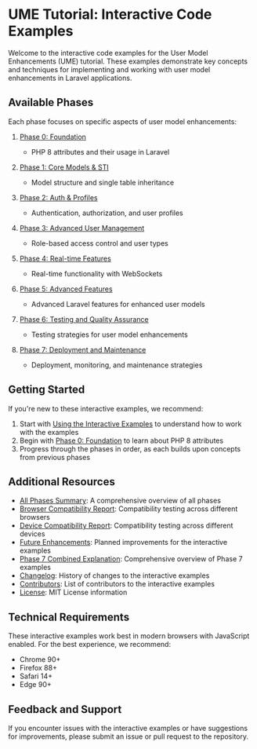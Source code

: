 # UME Tutorial: Interactive Code Examples

Welcome to the interactive code examples for the User Model Enhancements (UME) tutorial. These examples demonstrate key concepts and techniques for implementing and working with user model enhancements in Laravel applications.

## Available Phases

Each phase focuses on specific aspects of user model enhancements:

1. [Phase 0: Foundation](110-phase0-index.md)
   - PHP 8 attributes and their usage in Laravel

2. [Phase 1: Core Models & STI](120-phase1-index.md)
   - Model structure and single table inheritance

3. [Phase 2: Auth & Profiles](130-phase2-index.md)
   - Authentication, authorization, and user profiles

4. [Phase 3: Advanced User Management](140-phase3-index.md)
   - Role-based access control and user types

5. [Phase 4: Real-time Features](150-phase4-index.md)
   - Real-time functionality with WebSockets

6. [Phase 5: Advanced Features](160-phase5-index.md)
   - Advanced Laravel features for enhanced user models

7. [Phase 6: Testing and Quality Assurance](170-phase6-index.md)
   - Testing strategies for user model enhancements

8. [Phase 7: Deployment and Maintenance](180-phase7-index.md)
   - Deployment, monitoring, and maintenance strategies

## Getting Started

If you're new to these interactive examples, we recommend:

1. Start with [Using the Interactive Examples](100-using-interactive-examples.md) to understand how to work with the examples
2. Begin with [Phase 0: Foundation](110-phase0-index.md) to learn about PHP 8 attributes
3. Progress through the phases in order, as each builds upon concepts from previous phases

## Additional Resources

- [All Phases Summary](010-all-phases-summary.md): A comprehensive overview of all phases
- [Browser Compatibility Report](020-browser-compatibility-report.md): Compatibility testing across different browsers
- [Device Compatibility Report](030-device-compatibility-report.md): Compatibility testing across different devices
- [Future Enhancements](040-future-enhancements.md): Planned improvements for the interactive examples
- [Phase 7 Combined Explanation](580-phase7-00-combined-explanation.md): Comprehensive overview of Phase 7 examples
- [Changelog](CHANGELOG.md): History of changes to the interactive examples
- [Contributors](CONTRIBUTORS.md): List of contributors to the interactive examples
- [License](LICENSE.md): MIT License information

## Technical Requirements

These interactive examples work best in modern browsers with JavaScript enabled. For the best experience, we recommend:

- Chrome 90+
- Firefox 88+
- Safari 14+
- Edge 90+

## Feedback and Support

If you encounter issues with the interactive examples or have suggestions for improvements, please submit an issue or pull request to the repository.

